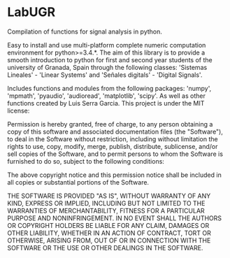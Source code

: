# LabUGR

Compilation of functions for signal analysis in python. 

Easy to install and use multi-platform complete numeric computation environment for
python>=3.4.*. The aim of this library is to provide a smooth introduction to python
for first and second year students of the university of Granada, Spain through the 
following classes: 'Sistemas Lineales' - 'Linear Systems' and 'Señales digitals' -
'Digital Signals'.

Includes functions and modules from the following packages: 'numpy', 'mpmath',
'pyaudio', 'audioread', 'matplotlib', 'scipy'. As well as other functions created
by Luis Serra Garcia. This project is under the MIT license:

Permission is hereby granted, free of charge, to any person obtaining a copy of this software and associated documentation files (the "Software"), to deal in the Software without restriction, including without limitation the rights to use, copy, modify, merge, publish, distribute, sublicense, and/or sell copies of the Software, and to permit persons to whom the Software is furnished to do so, subject to the following conditions:

The above copyright notice and this permission notice shall be included in all copies or substantial portions of the Software.

THE SOFTWARE IS PROVIDED "AS IS", WITHOUT WARRANTY OF ANY KIND, EXPRESS OR IMPLIED, INCLUDING BUT NOT LIMITED TO THE WARRANTIES OF MERCHANTABILITY, FITNESS FOR A PARTICULAR PURPOSE AND NONINFRINGEMENT. IN NO EVENT SHALL THE AUTHORS OR COPYRIGHT HOLDERS BE LIABLE FOR ANY CLAIM, DAMAGES OR OTHER LIABILITY, WHETHER IN AN ACTION OF CONTRACT, TORT OR OTHERWISE, ARISING FROM, OUT OF OR IN CONNECTION WITH THE SOFTWARE OR THE USE OR OTHER DEALINGS IN THE SOFTWARE.

